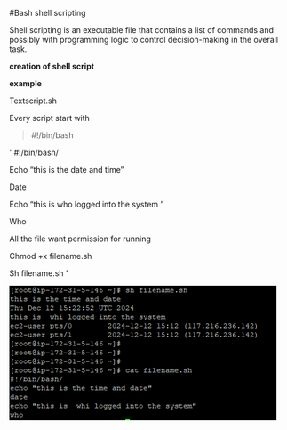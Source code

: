 #Bash shell scripting


Shell scripting is an executable file that contains a list of commands and possibly with programming logic to control decision-making in the overall task.

**creation of shell script**

__example__

Textscript.sh 

Every script start with 

> #!/bin/bash



' #!/bin/bash/

Echo “this is the date and time”

Date

Echo “this is who logged into the system ”

Who

All the file want permission for running

Chmod +x filename.sh

Sh filename.sh '

<img src="https://github.com/arya1747/linux-bashscripting/blob/d09e0a0cc2b12c31b4c3b4b362fc6a1cac3e40a6/simpe%20script.png">
